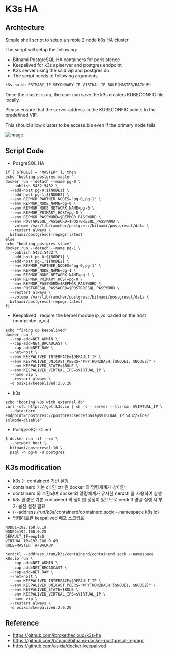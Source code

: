 # K3s HA

## Archtecture
Simple shell script to setup a simple 2 node k3s HA cluster

The script will setup the following:

- Bitnami PostgreSQL HA containers for perisistence
- Keepalived for k3s apiserver and postgres endpoint
- K3s server using the said vip and postgres db
- The script needs to following arguments

```
k3s-ha.sh PRIMARY_IP SECONDARY_IP VIRTUAL_IP ROLE(MASTER/BACKUP)
```

Once the cluster is up, the user can save the k3s clusters KUBECONFIG file locally.

Please ensure that the server address in the KUBECONFIG points to the predefined VIP.

This should allow cluster to be accessible even if the primary node fails


![image](https://user-images.githubusercontent.com/11453229/128290681-2d4f79da-bd7e-4372-a14b-ff764210ff28.png)

## Script Code
- PosgreSQL HA
```
if [ ${ROLE} = "MASTER" ]; then
echo "booting postgres master"
docker run --detach --name pg-0 \
  --publish 5432:5432 \
  --add-host pg-0:${NODE1} \
  --add-host pg-1:${NODE2} \
  --env REPMGR_PARTNER_NODES="pg-0,pg-1" \
  --env REPMGR_NODE_NAME=pg-0 \
  --env REPMGR_NODE_NETWORK_NAME=pg-0 \
  --env REPMGR_PRIMARY_HOST=pg-0 \
  --env REPMGR_PASSWORD=$REPMGR_PASSWORD \
  --env POSTGRESQL_PASSWORD=$POSTGRESQL_PASSWORD \
  --volume /var/lib/rancher/postgres:/bitnami/postgresql/data \
  --restart always \
  bitnami/postgresql-repmgr:latest
else 
echo "booting postgres slave"
docker run --detach --name pg-1 \
  --publish 5432:5432 \
  --add-host pg-0:${NODE1} \
  --add-host pg-1:${NODE2} \
  --env REPMGR_PARTNER_NODES="pg-0,pg-1" \
  --env REPMGR_NODE_NAME=pg-1 \
  --env REPMGR_NODE_NETWORK_NAME=pg-1 \
  --env REPMGR_PRIMARY_HOST=pg-0 \
  --env REPMGR_PASSWORD=$REPMGR_PASSWORD \
  --env POSTGRESQL_PASSWORD=$POSTGRESQL_PASSWORD \
  --restart always \
  --volume /var/lib/rancher/postgres:/bitnami/postgresql/data \
  bitnami/postgresql-repmgr:latest
fi  
```

- Keepalived
  :  require the kernel module ip_vs loaded on the host (modprobe ip_vs) 
```
echo "firing up keepalived"
docker run \
  --cap-add=NET_ADMIN \
  --cap-add=NET_BROADCAST \
  --cap-add=NET_RAW \
  --net=host \
  --env KEEPALIVED_INTERFACE=$DEFAULT_IF \
  --env KEEPALIVED_UNICAST_PEERS="#PYTHON2BASH:[$NODE1, $NODE2]" \
  --env KEEPALIVED_STATE=$ROLE \
  --env KEEPALIVED_VIRTUAL_IPS=$VIRTUAL_IP \
  --name vip \
  --restart always \
  -d osixia/keepalived:2.0.20
```

- k3s
```
echo "booting k3s with external db"
curl -sfL https://get.k3s.io | sh -s - server --tls-san $VIRTUAL_IP \
  --datastore-endpoint="postgres://postgres:secretpass@$VIRTUAL_IP:5432/kine?sslmode=disable" 
```

- PostgreSQL Client 
```
$ docker run -it --rm \
  --network host \
  bitnami/postgresql:10 \
  psql -h pg-0 -U postgres
```

## K3s modification
- k3s 는 containerd 기반 실행
- containerd 기본 cli 인 ctr 은 docker 와 명령체계가 상이함
- containerd 와 호환되며 docker와 명령체계가 유사한 nerdctl 을 사용하여 실행
- k3s 환경은 기본 containerd 와 상이한 설정이 있으므로 nerdctl 명령 실행 시 부가 옵션 설정 필요
- (--address /run/k3s/containerd/containerd.sock --namespace k8s.io)
- 업데이트한 keepalived 배포 스크립트
```
NODE1=192.168.0.19
NODE2=192.168.0.25
DEFAULT_IF=enp1s0
VIRTUAL_IP=192.168.0.49
ROLE=MASTER  #/BACKUP

nerdctl --address /run/k3s/containerd/containerd.sock --namespace k8s.io run \
  --cap-add=NET_ADMIN \
  --cap-add=NET_BROADCAST \
  --cap-add=NET_RAW \
  --net=host \
  --env KEEPALIVED_INTERFACE=$DEFAULT_IF \
  --env KEEPALIVED_UNICAST_PEERS="#PYTHON2BASH:[$NODE1, $NODE2]" \
  --env KEEPALIVED_STATE=$ROLE \
  --env KEEPALIVED_VIRTUAL_IPS=$VIRTUAL_IP \
  --name vip \
  --restart always \
  -d osixia/keepalived:2.0.20
```

## Reference
- https://github.com/ibrokethecloud/k3s-ha
- https://github.com/bitnami/bitnami-docker-postgresql-repmgr
- https://github.com/osixia/docker-keepalived
